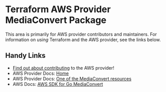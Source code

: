 # Terraform AWS Provider MediaConvert Package
<!-- markdownlint-disable MD026 -->
This area is primarily for AWS provider contributors and maintainers. For information on _using_ Terraform and the AWS provider, see the links below.


## Handy Links
* [Find out about contributing](../../../docs/contributing) to the AWS provider!
* AWS Provider Docs: [Home](https://registry.terraform.io/providers/hashicorp/aws/latest/docs)
* AWS Provider Docs: [One of the MediaConvert resources](https://registry.terraform.io/providers/hashicorp/aws/latest/docs/resources/media_convert_queue)
* AWS Docs: [AWS SDK for Go MediaConvert](https://docs.aws.amazon.com/sdk-for-go/api/service/mediaconvert/)
